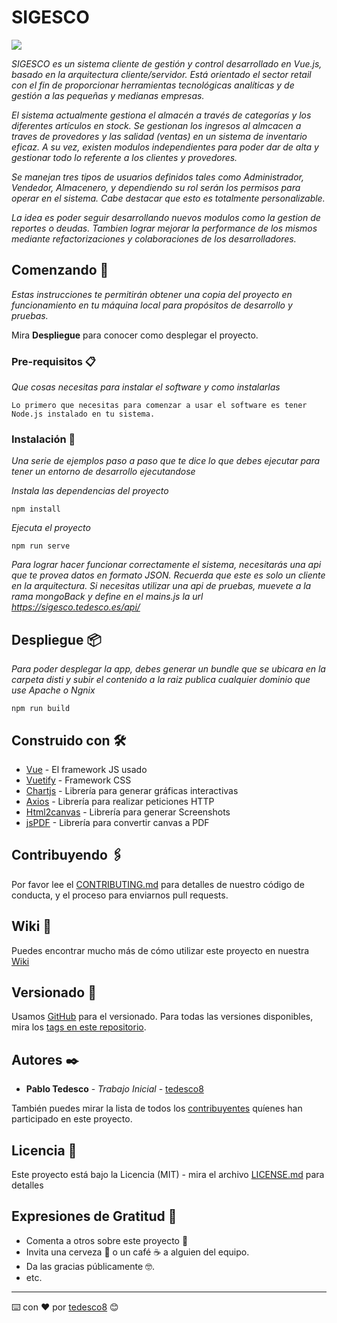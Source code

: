 # SIGESCO

<img src="https://res.cloudinary.com/ddzlqebet/image/upload/v1613667716/TedescoDev/proyectos/sigesco-inicio_imlazm.png">

_SIGESCO es un sistema cliente de gestión y control desarrollado en Vue.js, basado en la arquitectura cliente/servidor. Está orientado el sector retail con el fin de proporcionar herramientas tecnológicas analíticas y de gestión a las pequeñas y medianas empresas._

_El sistema actualmente gestiona el almacén a través de categorías y los diferentes artículos en stock. Se gestionan los ingresos al almcacen a traves de provedores y las salidad (ventas) en un sistema de inventario eficaz. A su vez, existen modulos independientes para poder dar de alta y gestionar todo lo referente a los clientes y provedores._

_Se manejan tres tipos de usuarios definidos tales como Administrador, Vendedor, Almacenero, y dependiendo su rol serán los permisos para operar en el sistema. Cabe destacar que esto es totalmente personalizable._

_La idea es poder seguir desarrollando nuevos modulos como la gestion de reportes o deudas. Tambien lograr mejorar la performance de los mismos mediante refactorizaciones y colaboraciones de los desarrolladores._
## Comenzando 🚀

_Estas instrucciones te permitirán obtener una copia del proyecto en funcionamiento en tu máquina local para propósitos de desarrollo y pruebas._

Mira **Despliegue** para conocer como desplegar el proyecto.


### Pre-requisitos 📋

_Que cosas necesitas para instalar el software y como instalarlas_

```
Lo primero que necesitas para comenzar a usar el software es tener Node.js instalado en tu sistema.
```

### Instalación 🔧

_Una serie de ejemplos paso a paso que te dice lo que debes ejecutar para tener un entorno de desarrollo ejecutandose_

_Instala las dependencias del proyecto_

```
npm install
```

_Ejecuta el proyecto_

```
npm run serve
```

_Para lograr hacer funcionar correctamente el sistema, necesitarás una api que te provea datos en formato JSON. Recuerda que este es solo un cliente en la arquitectura. Si necesitas utilizar una api de pruebas, muevete a la rama mongoBack y define en el mains.js la url https://sigesco.tedesco.es/api/_

## Despliegue 📦

_Para poder desplegar la app, debes generar un bundle que se ubicara en la carpeta disti y subir el contenido a la raiz publica cualquier dominio que use Apache o Ngnix_
```
npm run build
```
## Construido con 🛠️

* [Vue](https://vuejs.org/) - El framework JS usado
* [Vuetify](https://vuetifyjs.com/en/) - Framework CSS
* [Chartjs](https://www.chartjs.org/) - Librería para generar gráficas interactivas
* [Axios](https://github.com/axios/axios) - Librería para realizar peticiones HTTP
* [Html2canvas](https://html2canvas.hertzen.com/) - Librería para generar Screenshots
* [jsPDF](http://raw.githack.com/MrRio/jsPDF/master/docs/index.html) - Librería para convertir canvas a PDF
## Contribuyendo 🖇️

Por favor lee el [CONTRIBUTING.md](https://github.com/tedesco8/api-rest-express/blob/master/CONTRIBUTING.md) para detalles de nuestro código de conducta, y el proceso para enviarnos pull requests.

## Wiki 📖

Puedes encontrar mucho más de cómo utilizar este proyecto en nuestra [Wiki](https://github.com/tedesco8/SIGESCO/wiki)

## Versionado 📌

Usamos [GitHub](https://github.com/) para el versionado. Para todas las versiones disponibles, mira los [tags en este repositorio](https://github.com/tu/proyecto/tags).

## Autores ✒️

* **Pablo Tedesco** - *Trabajo Inicial* - [tedesco8](https://github.com/tedesco8)

También puedes mirar la lista de todos los [contribuyentes](https://github.com/tedesco8/SIGESCO/graphs/contributors) quíenes han participado en este proyecto. 

## Licencia 📄

Este proyecto está bajo la Licencia (MIT) - mira el archivo [LICENSE.md](LICENSE.md) para detalles

## Expresiones de Gratitud 🎁

* Comenta a otros sobre este proyecto 📢
* Invita una cerveza 🍺 o un café ☕ a alguien del equipo. 
* Da las gracias públicamente 🤓.
* etc.



---
⌨️ con ❤️ por [tedesco8](https://github.com/tedesco8) 😊
